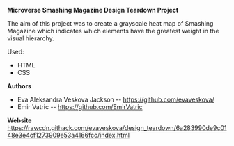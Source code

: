 **Microverse Smashing Magazine Design Teardown Project**

The aim of this project was to create a grayscale heat map of Smashing Magazine which indicates which elements have the greatest weight in the visual hierarchy.

Used:

- HTML
- CSS

**Authors**

- Eva Aleksandra Veskova Jackson -- https://github.com/evaveskova/
- Emir Vatric -- https://github.com/EmirVatric

**Website**
https://rawcdn.githack.com/evaveskova/design_teardown/6a283990de9c0148e3e4cf1273909e53a4166fcc/index.html
